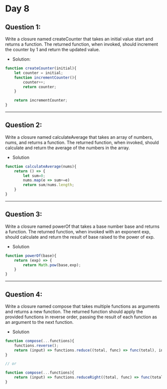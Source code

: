 <h1>Day 8</h1>


## Question 1:

Write a closure named createCounter that takes an initial value start and returns a function. 
The returned function, when invoked, should increment the counter by 1 and return the updated value.

- Solution:

```javascript
function createCounter(initial){
    let counter = initial;
    function incrementCounter(){
        counter++;
        return counter;
    }

    return incrementCounter;
}
```
-------------------------------------------------------------------
## Question 2:

Write a closure named calculateAverage that takes an array of numbers, nums, and returns a function. 
The returned function, when invoked, should calculate and return the average of the numbers in the array.

- Solution
```javascript
function calculateAverage(nums){
    return () => {
        let sum=0;
        nums.map(e => sum+=e)
        return sum/nums.length;
    }
}

```
-------------------------------------------------------------------
## Question 3: 

Write a closure named powerOf that takes a base number base and returns a function. 
The returned function, when invoked with an exponent exp, should calculate and return the result of base raised to the power of exp.

- Solution
```javascript
function powerOf(base){
    return (exp) => {
        return Math.pow(base,exp);
    }
}
```
-------------------------------------------------------------------
## Question 4: 

Write a closure named compose that takes multiple functions as arguments and returns a new function. 
The returned function should apply the provided functions in reverse order, passing the result of each function as an argument to the next function.

- Solution
```javascript
function compose(...functions){
    functions.reverse();
    return (input) => functions.reduce((total, func) => func(total), input);
}

// or

function compose(...functions){
    return (input) => functions.reduceRight((total, func) => func(total), input);
}
```
